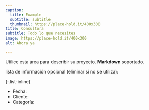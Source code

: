 ```yaml
---
caption:
  title: Example
  subtitle: subtitle
  thumbnail: https://place-hold.it/400x300
title: Consultora
subtitle: Todo lo que necesites
image: https://place-hold.it/400x300
alt: Ahora ya

---
```

Utilice esta área para describir su proyecto. **Markdown** soportado.

lista de información opcional (eliminar si no se utiliza):

{:.list-inline}

* Fecha:
* Cliente:
* Categoría: